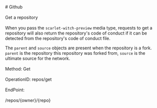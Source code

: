<br>#     Github</br>
<br>Get a repository</br>
<br>When you pass the `scarlet-witch-preview` media type, requests to get a repository will also return the repository's code of conduct if it can be detected from the repository's code of conduct file.

The `parent` and `source` objects are present when the repository is a fork. `parent` is the repository this repository was forked from, `source` is the ultimate source for the network.</br>
<br>Method: Get</br>
<br>OperationID: repos/get</br>
<br>EndPoint:</br>
<br>/repos/{owner}/{repo}</br>
